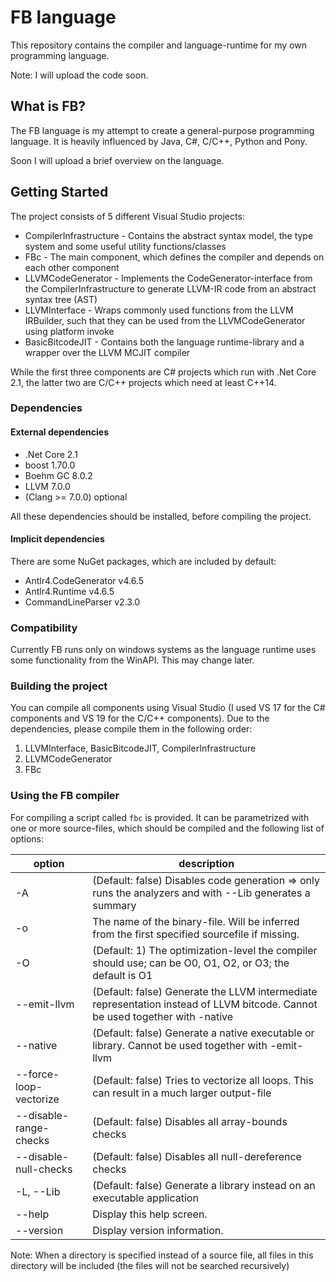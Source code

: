 # FB language
This repository contains the compiler and language-runtime for my own programming language.

Note: I will upload the code soon.

What is FB?
----------
The FB language is my attempt to create a general-purpose programming language. It is heavily influenced by Java, C#, C/C++, Python and Pony.

Soon I will upload a brief overview on the language.


Getting Started
---------------
The project consists of 5 different Visual Studio projects:
+ CompilerInfrastructure - Contains the abstract syntax model, the type system and some useful utility functions/classes
+ FBc - The main component, which defines the compiler and depends on each other component
+ LLVMCodeGenerator - Implements the CodeGenerator-interface from the CompilerInfrastructure to generate LLVM-IR code from an abstract syntax tree (AST)
+ LLVMInterface - Wraps commonly used functions from the LLVM IRBuilder, such that they can be used from the LLVMCodeGenerator using platform invoke
+ BasicBitcodeJIT - Contains both the language runtime-library and a wrapper over the LLVM MCJIT compiler

While the first three components are C# projects which run with .Net Core 2.1, the latter two are C/C++ projects which need at least C++14.

### Dependencies
#### External dependencies
+ .Net Core 2.1
+ boost 1.70.0
+ Boehm GC 8.0.2
+ LLVM 7.0.0
+ (Clang >= 7.0.0) optional

All these dependencies should be installed, before compiling the project.
#### Implicit dependencies
There are some NuGet packages, which are included by default:
+ Antlr4.CodeGenerator v4.6.5
+ Antlr4.Runtime v4.6.5
+ CommandLineParser v2.3.0

### Compatibility
Currently FB runs only on windows systems as the language runtime uses some functionality from the WinAPI. This may change later.

### Building the project
You can compile all components using Visual Studio (I used VS 17 for the C# components and VS 19 for the C/C++ components).
Due to the dependencies, please compile them in the following order:

1. LLVMInterface, BasicBitcodeJIT, CompilerInfrastructure
2. LLVMCodeGenerator
3. FBc


### Using the FB compiler
For compiling a script called `fbc` is provided.
It can be parametrized with one or more source-files, which should be compiled and the following list of options:

|option|description|
----------|---------------
  |-A                       | (Default: false) Disables code generation => only runs the analyzers and with --Lib generates a summary|
  |-o                        |The name of the binary-file. Will be inferred from the first specified sourcefile if missing.|
  |-O                      |  (Default: 1) The optimization-level the compiler should use; can be O0, O1, O2, or O3; the default is O1|
  |--emit-llvm             |  (Default: false) Generate the LLVM intermediate representation instead of LLVM bitcode. Cannot be used together with -native|
 | --native                 | (Default: false) Generate a native executable or library. Cannot be used together with -emit-llvm|
 | --force-loop-vectorize  |  (Default: false) Tries to vectorize all loops. This can result in a much larger output-file|
 | --disable-range-checks   | (Default: false) Disables all array-bounds checks|
  |--disable-null-checks   |  (Default: false) Disables all null-dereference checks|
 | -L, --Lib               |  (Default: false) Generate a library instead on an executable application|
 | --help                  |  Display this help screen.|
  |--version                | Display version information.
  
Note: When a directory is specified instead of a source file, all files in this directory will be included (the files will not be searched recursively)
